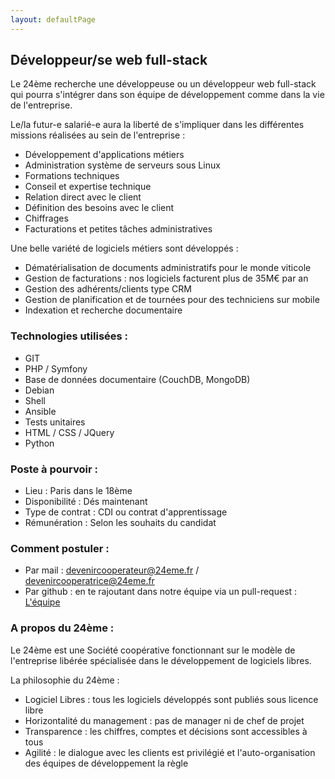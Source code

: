 ```yaml
---
layout: defaultPage
---
```


## Développeur/se web full-stack

Le 24ème recherche une développeuse ou un développeur web full-stack qui pourra s'intégrer dans son équipe de développement comme dans la vie de l'entreprise.

Le/la futur-e salarié-e aura la liberté de s'impliquer dans les différentes missions réalisées au sein de l'entreprise :

 - Développement d'applications métiers
 - Administration système de serveurs sous Linux
 - Formations techniques
 - Conseil et expertise technique
 - Relation direct avec le client
 - Définition des besoins avec le client
 - Chiffrages
 - Facturations et petites tâches administratives

Une belle variété de logiciels métiers sont développés :

 - Dématérialisation de documents administratifs pour le monde viticole
 - Gestion de facturations : nos logiciels facturent plus de 35M€ par an
 - Gestion des adhérents/clients type CRM
 - Gestion de planification et de tournées pour des techniciens sur mobile
 - Indexation et recherche documentaire

### Technologies utilisées :

 - GIT
 - PHP / Symfony
 - Base de données documentaire (CouchDB, MongoDB)
 - Debian
 - Shell
 - Ansible
 - Tests unitaires
 - HTML / CSS / JQuery
 - Python

### Poste à pourvoir :

 - Lieu : Paris dans le 18ème
 - Disponibilité : Dés maintenant
 - Type de contrat : CDI ou contrat d'apprentissage
 - Rémunération : Selon les souhaits du candidat

### Comment postuler :

 - Par mail : [devenircooperateur@24eme.fr](mailto:devenircooperateur@24eme.fr) / [devenircooperatrice@24eme.fr](mailto:devenircooperatrice@24eme.fr)
 - Par github : en te rajoutant dans notre équipe via un pull-request :  [L'équipe](/#equipe)

### A propos du 24ème :

Le 24ème est une Société coopérative fonctionnant sur le modèle de l'entreprise libérée spécialisée dans le développement de logiciels libres.

La philosophie du 24ème :

 - Logiciel Libres : tous les logiciels développés sont publiés sous licence libre
 - Horizontalité du management : pas de manager ni de chef de projet
 - Transparence : les chiffres, comptes et décisions sont accessibles à tous
 - Agilité : le dialogue avec les clients est privilégié et l'auto-organisation des équipes de développement la règle
